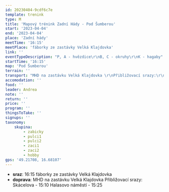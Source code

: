 ```yaml
---
id: 20230404-9cdf6c7e
template: trenink
type: M
title: 'Mapový trénink Zadní Hády - Pod Šumberou'
start: '2023-04-04'
end: '2023-04-04'
place: 'Zadní hády'
meetTime: '16:15'
meetPlace: 'fáborky ze zastávky Velká Klajdovka'
link: ''
eventTypeDescription: "P, A - hvězdice\r\nB, C - okruhy\r\nK - hagaby"
startTime: '16:15'
map: 'Pod Šumberou'
terrain: ''
transport: "MHD na zastávku Velká Klajdovka \r\nPřibližovací srazy:\r\nSkácelova - 15:10\r\nHalasovo náměstí - 15:25"
accomodation: ''
food: ''
leader: Andrea
note: ''
return: ''
price: ''
program: ''
thingsToTake: ''
signups: ''
taxonomy:
    skupina:
        - zabicky
        - pulci1
        - pulci2
        - zaci1
        - zaci2
        - hobby
gps: '49.21708, 16.68107'
---
```


* **sraz**: 16:15 fáborky ze zastávky Velká Klajdovka
* **doprava**: MHD na zastávku Velká Klajdovka 
Přibližovací srazy:
Skácelova - 15:10
Halasovo náměstí - 15:25
